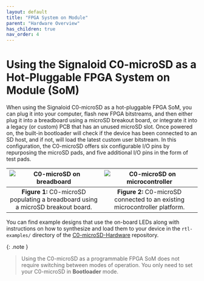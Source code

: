 ```yaml
---
layout: default
title: "FPGA System on Module"
parent: "Hardware Overview"
has_children: true
nav_order: 4
---
```


# Using the Signaloid C0-microSD as a Hot-Pluggable FPGA System on Module (SoM)
When using the Signaloid C0-microSD as a hot-pluggable FPGA SoM, you can plug it into your computer, flash new FPGA bitstreams, and then either plug it into a breadboard using a microSD breakout board, or integrate it into a legacy (or custom) PCB that has an unused microSD slot. Once powered on, the built-in bootloader will check if the device has been connected to an SD host, and if not, will load the latest custom user bitstream. In this configuration, the C0-microSD offers six configurable I/O pins by repurposing the microSD pads, and five additional I/O pins in the form of test pads.

| ![C0-microSD on breadboard](/assets/images/ortho-renders/breakout-board/breakout-board-breadboard.png) | ![C0-microSD on microcontroller](/assets/images/ortho-renders/C0-microSD-on-espremote.png) |
|:--:| :--:|
| **Figure 1:** C0-microSD populating a breadboard using a microSD breakout board. | **Figure 2:** C0-microSD connected to an existing microcontroller platform. |

You can find example designs that use the on-board LEDs along with instructions on how to synthesize and load them to your device in the `rtl-examples/` directory of the [C0-microSD-Hardware](https://github.com/signaloid/C0-microSD-hardware) repository.

{: .note }
> Using the C0-microSD as a programmable FPGA SoM does not require switching between modes of operation. You only need to set your C0-microSD in **Bootloader** mode.
